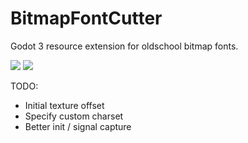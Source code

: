 # BitmapFontCutter
Godot 3 resource extension for oldschool bitmap fonts.

![](https://i.imgur.com/ug6opo0.png) 
![](https://i.imgur.com/gj2T3LC.png)


TODO:
* Initial texture offset
* Specify custom charset
* Better init / signal capture
